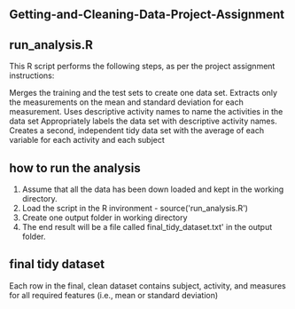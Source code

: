 ## Getting-and-Cleaning-Data-Project-Assignment

## run_analysis.R

This R script performs the following steps, as per the project assignment instructions:

Merges the training and the test sets to create one data set.
Extracts only the measurements on the mean and standard deviation for each measurement.
Uses descriptive activity names to name the activities in the data set
Appropriately labels the data set with descriptive activity names.
Creates a second, independent tidy data set with the average of each variable for each activity and each subject

## how to run the analysis

1. Assume that all the data has been down loaded and kept in the working directory. 
2. Load the script in the R invironment - source('run_analysis.R')
3. Create one output folder in working directory
4. The end result will be a file called final_tidy_dataset.txt' in the output folder.

## final tidy dataset
Each row in the final, clean dataset contains subject, activity, and measures for all required features (i.e., mean or standard deviation)
